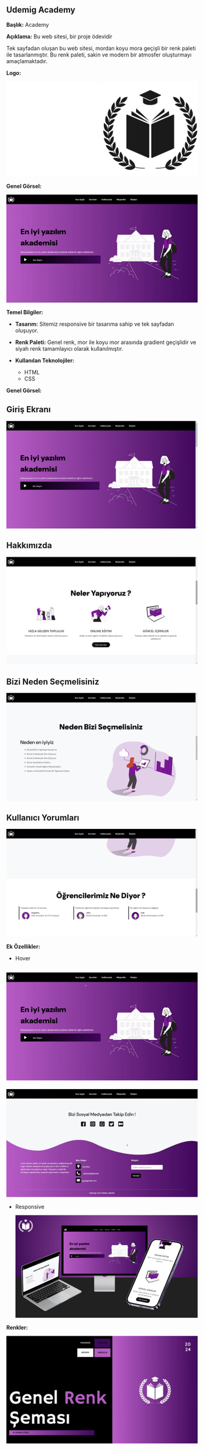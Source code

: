 ## Udemig Academy

**Başlık:** Academy

**Açıklama:** Bu web sitesi, bir proje ödevidir

Tek sayfadan oluşan bu web sitesi, mordan koyu mora geçişli bir renk paleti ile tasarlanmıştır. Bu renk paleti, sakin ve modern bir atmosfer oluşturmayı amaçlamaktadır.


**Logo:**

<img src="images/logo-light.svg" alt="Açıklama" width="250">
<img src="images/logo-dark.svg" alt="Açıklama" width="250">

**Genel Görsel:**

![Web sitenizin genel bir görselini buraya ekleyin.](img-readme/section.gif)

**Temel Bilgiler:**

* **Tasarım:** Sitemiz responsive bir tasarıma sahip ve tek sayfadan oluşuyor.
* **Renk Paleti:** Genel renk, mor ile koyu mor arasında gradient geçişlidir ve siyah renk tamamlayıcı olarak kullanılmıştır.

* **Kullanılan Teknolojiler:**
    * HTML
    * CSS

**Genel Görsel:**
## Giriş Ekranı
![ekran görüntüleri](img-readme/Screenshot_2.png)
## Hakkımızda
![ekran görüntüleri](img-readme/Screenshot_3.png)
## Bizi Neden Seçmelisiniz
![ekran görüntüleri](img-readme/Screenshot_4.png)
## Kullanıcı Yorumları
![ekran görüntüleri](img-readme/Screenshot_5.png)


**Ek Özellikler:**

* Hover

 ![ekran görüntüleri](img-readme/ezgif.com-video-to-gif-converter.gif)
 --
  ![ekran görüntüleri](img-readme/ezgif.com-video-to-gif-converter%20(1).gif)
* Responsive
  
  ![Renkler](img-readme/x.png)



**Renkler:**

![Renkler](img-readme/Brand%20Guidelines.jpg)


